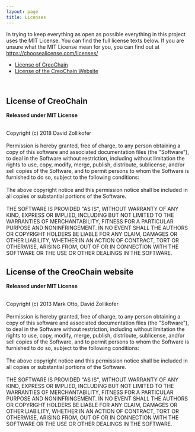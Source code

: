 ```yaml
---
layout: page
title: Licenses
---
```

In trying to keep everything as open as possible everything in this project uses the MIT License. You can find the full license texts below. If you are unsure what the MIT License mean for you, you can find out at <a href="https://choosealicense.com/licenses/">https://choosealicense.com/licenses/</a>
<br>

- [License of CreoChain](#License-of-CreoChain)
- [License of the CreoChain Website](License-of-CreoChain-website)

<br>

<h2 id="License-of-CreoChain">License of CreoChain</h2>

<p class="message">

<strong>Released under MIT License</strong><br> <br>

Copyright (c) 2018 David Zollikofer
<br> <br>
Permission is hereby granted, free of charge, to any person obtaining a copy of this software and associated documentation files (the "Software"), to deal in the Software without restriction, including without limitation the rights to use, copy, modify, merge, publish, distribute, sublicense, and/or sell copies of the Software, and to permit persons to whom the Software is furnished to do so, subject to the following conditions:
<br> <br>
The above copyright notice and this permission notice shall be included in all copies or substantial portions of the Software.
<br> <br>
THE SOFTWARE IS PROVIDED "AS IS", WITHOUT WARRANTY OF ANY KIND, EXPRESS OR IMPLIED, INCLUDING BUT NOT LIMITED TO THE WARRANTIES OF MERCHANTABILITY, FITNESS FOR A PARTICULAR PURPOSE AND NONINFRINGEMENT. IN NO EVENT SHALL THE AUTHORS OR COPYRIGHT HOLDERS BE LIABLE FOR ANY CLAIM, DAMAGES OR OTHER LIABILITY, WHETHER IN AN ACTION OF CONTRACT, TORT OR OTHERWISE, ARISING FROM, OUT OF OR IN CONNECTION WITH THE SOFTWARE OR THE USE OR OTHER DEALINGS IN THE SOFTWARE.
</p>


<h2 id="License-of-CreoChain-website">License of the CreoChain website</h2>

<p class="message">

<strong>Released under MIT License</strong><br> <br>

Copyright (c) 2013 Mark Otto, David Zollikofer
<br> <br>
Permission is hereby granted, free of charge, to any person obtaining a copy of this software and associated documentation files (the "Software"), to deal in the Software without restriction, including without limitation the rights to use, copy, modify, merge, publish, distribute, sublicense, and/or sell copies of the Software, and to permit persons to whom the Software is furnished to do so, subject to the following conditions:
<br> <br>
The above copyright notice and this permission notice shall be included in all copies or substantial portions of the Software.
<br> <br>
THE SOFTWARE IS PROVIDED "AS IS", WITHOUT WARRANTY OF ANY KIND, EXPRESS OR IMPLIED, INCLUDING BUT NOT LIMITED TO THE WARRANTIES OF MERCHANTABILITY, FITNESS FOR A PARTICULAR PURPOSE AND NONINFRINGEMENT. IN NO EVENT SHALL THE AUTHORS OR COPYRIGHT HOLDERS BE LIABLE FOR ANY CLAIM, DAMAGES OR OTHER LIABILITY, WHETHER IN AN ACTION OF CONTRACT, TORT OR OTHERWISE, ARISING FROM, OUT OF OR IN CONNECTION WITH THE SOFTWARE OR THE USE OR OTHER DEALINGS IN THE SOFTWARE.
</p>
